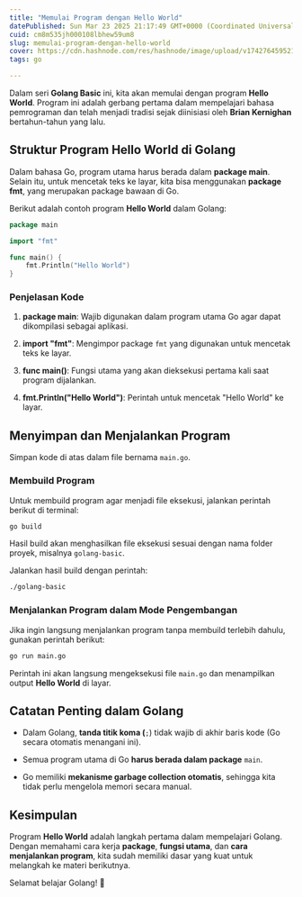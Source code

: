 ```yaml
---
title: "Memulai Program dengan Hello World"
datePublished: Sun Mar 23 2025 21:17:49 GMT+0000 (Coordinated Universal Time)
cuid: cm8m535jh000108lbhew59um8
slug: memulai-program-dengan-hello-world
cover: https://cdn.hashnode.com/res/hashnode/image/upload/v1742764595215/d0242211-42ba-4110-b9c6-b80527879e0c.png
tags: go

---
```


Dalam seri **Golang Basic** ini, kita akan memulai dengan program **Hello World**. Program ini adalah gerbang pertama dalam mempelajari bahasa pemrograman dan telah menjadi tradisi sejak diinisiasi oleh **Brian Kernighan** bertahun-tahun yang lalu.

## **Struktur Program Hello World di Golang**

Dalam bahasa Go, program utama harus berada dalam **package main**. Selain itu, untuk mencetak teks ke layar, kita bisa menggunakan **package fmt**, yang merupakan package bawaan di Go.

Berikut adalah contoh program **Hello World** dalam Golang:

```go
package main

import "fmt"

func main() {
    fmt.Println("Hello World")
}
```

### **Penjelasan Kode**

1. **package main**: Wajib digunakan dalam program utama Go agar dapat dikompilasi sebagai aplikasi.
    
2. **import "fmt"**: Mengimpor package `fmt` yang digunakan untuk mencetak teks ke layar.
    
3. **func main()**: Fungsi utama yang akan dieksekusi pertama kali saat program dijalankan.
    
4. **fmt.Println("Hello World")**: Perintah untuk mencetak "Hello World" ke layar.
    

## **Menyimpan dan Menjalankan Program**

Simpan kode di atas dalam file bernama `main.go`.

### **Membuild Program**

Untuk membuild program agar menjadi file eksekusi, jalankan perintah berikut di terminal:

```sh
go build
```

Hasil build akan menghasilkan file eksekusi sesuai dengan nama folder proyek, misalnya `golang-basic`.

Jalankan hasil build dengan perintah:

```sh
./golang-basic
```

### **Menjalankan Program dalam Mode Pengembangan**

Jika ingin langsung menjalankan program tanpa membuild terlebih dahulu, gunakan perintah berikut:

```sh
go run main.go
```

Perintah ini akan langsung mengeksekusi file `main.go` dan menampilkan output **Hello World** di layar.

## **Catatan Penting dalam Golang**

* Dalam Golang, **tanda titik koma (**`;`) tidak wajib di akhir baris kode (Go secara otomatis menangani ini).
    
* Semua program utama di Go **harus berada dalam package** `main`.
    
* Go memiliki **mekanisme garbage collection otomatis**, sehingga kita tidak perlu mengelola memori secara manual.
    

## **Kesimpulan**

Program **Hello World** adalah langkah pertama dalam mempelajari Golang. Dengan memahami cara kerja **package**, **fungsi utama**, dan **cara menjalankan program**, kita sudah memiliki dasar yang kuat untuk melangkah ke materi berikutnya.

Selamat belajar Golang! 🚀